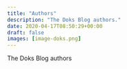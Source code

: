 ```yaml
---
title: "Authors"
description: "The Doks Blog authors."
date: 2020-04-17T08:50:29+00:00
draft: false
images: [image-doks.png]
---
```


The Doks Blog authors
